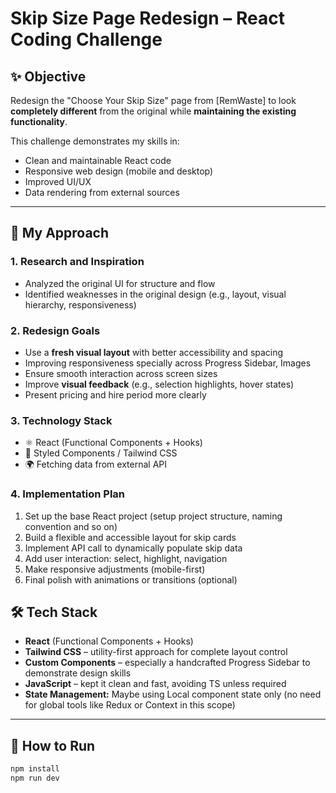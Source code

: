 # Skip Size Page Redesign – React Coding Challenge

## ✨ Objective

Redesign the "Choose Your Skip Size" page from [RemWaste] to look **completely different** from the original while **maintaining the existing functionality**.

This challenge demonstrates my skills in:

- Clean and maintainable React code
- Responsive web design (mobile and desktop)
- Improved UI/UX
- Data rendering from external sources

---

## 🚧 My Approach

### 1. **Research and Inspiration**

- Analyzed the original UI for structure and flow
- Identified weaknesses in the original design (e.g., layout, visual hierarchy, responsiveness)

### 2. **Redesign Goals**

- Use a **fresh visual layout** with better accessibility and spacing
- Improving responsiveness specially across Progress Sidebar, Images
- Ensure smooth interaction across screen sizes
- Improve **visual feedback** (e.g., selection highlights, hover states)
- Present pricing and hire period more clearly

### 3. **Technology Stack**

- ⚛️ React (Functional Components + Hooks)
- 🎨 Styled Components / Tailwind CSS
- 🌍 Fetching data from external API

### 4. **Implementation Plan**

1. Set up the base React project (setup project structure, naming convention and so on)
2. Build a flexible and accessible layout for skip cards
3. Implement API call to dynamically populate skip data
4. Add user interaction: select, highlight, navigation
5. Make responsive adjustments (mobile-first)
6. Final polish with animations or transitions (optional)

## 🛠️ Tech Stack

- **React** (Functional Components + Hooks)
- **Tailwind CSS** – utility-first approach for complete layout control
- **Custom Components** – especially a handcrafted Progress Sidebar to demonstrate design skills
- **JavaScript** – kept it clean and fast, avoiding TS unless required
- **State Management:** Maybe using Local component state only (no need for global tools like Redux or Context in this scope)

---

## 🚀 How to Run

```bash
npm install
npm run dev
```
